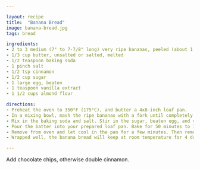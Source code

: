 ```yaml
---

layout: recipe
title:  "Banana Bread"
image: banana-bread.jpg
tags: bread

ingredients:
- 2 to 3 medium (7" to 7-7/8" long) very ripe bananas, peeled (about 1 1/4 to 1 1/2 cups mashed)
- 1/3 cup butter, unsalted or salted, melted
- 1/2 teaspoon baking soda
- 1 pinch salt
- 1/2 tsp cinnamon
- 1/2 cup sugar
- 1 large egg, beaten
- 1 teaspoon vanilla extract
- 1 1/2 cups almond flour

directions:
- Preheat the oven to 350°F (175°C), and butter a 4x8-inch loaf pan.
- In a mixing bowl, mash the ripe bananas with a fork until completely smooth. Stir the melted butter into the mashed bananas.
- Mix in the baking soda and salt. Stir in the sugar, beaten egg, and vanilla extract. Mix in the flour.
- Pour the batter into your prepared loaf pan. Bake for 50 minutes to 1 hour at 350°F (175°C), or until a toothpick or wooden skewer inserted into the center comes out clean. Air fryer -> 35 to 37 minutes at 310f. A few dry crumbs are okay; streaks of wet batter are not. If the outside of the loaf is browned but the center is still wet, loosely tent the loaf with foil and continue baking until the loaf is fully baked.
- Remove from oven and let cool in the pan for a few minutes. Then remove the banana bread from the pan and let cool completely before serving. Slice and serve. (A bread knife helps to make slices that aren't crumbly.)
- Wrapped well, the banana bread will keep at room temperature for 4 days. For longer storage, refrigerate the loaf up to 5 days, or freeze it.

---
```


Add chocolate chips, otherwise double cinnamon.
